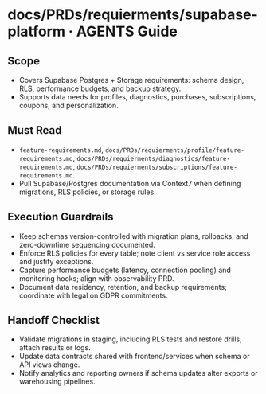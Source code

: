 # docs/PRDs/requierments/supabase-platform · AGENTS Guide

## Scope
- Covers Supabase Postgres + Storage requirements: schema design, RLS, performance budgets, and backup strategy.
- Supports data needs for profiles, diagnostics, purchases, subscriptions, coupons, and personalization.

## Must Read
- `feature-requirements.md`, `docs/PRDs/requierments/profile/feature-requirements.md`, `docs/PRDs/requierments/diagnostics/feature-requirements.md`, `docs/PRDs/requierments/subscriptions/feature-requirements.md`.
- Pull Supabase/Postgres documentation via Context7 when defining migrations, RLS policies, or storage rules.

## Execution Guardrails
- Keep schemas version-controlled with migration plans, rollbacks, and zero-downtime sequencing documented.
- Enforce RLS policies for every table; note client vs service role access and justify exceptions.
- Capture performance budgets (latency, connection pooling) and monitoring hooks; align with observability PRD.
- Document data residency, retention, and backup requirements; coordinate with legal on GDPR commitments.

## Handoff Checklist
- Validate migrations in staging, including RLS tests and restore drills; attach results or logs.
- Update data contracts shared with frontend/services when schema or API views change.
- Notify analytics and reporting owners if schema updates alter exports or warehousing pipelines.

